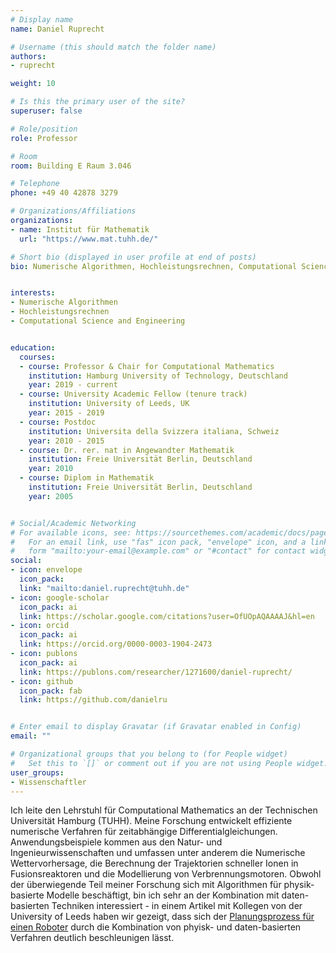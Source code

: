 ```yaml
---
# Display name
name: Daniel Ruprecht

# Username (this should match the folder name)
authors:
- ruprecht

weight: 10

# Is this the primary user of the site?
superuser: false

# Role/position
role: Professor

# Room
room: Building E Raum 3.046

# Telephone
phone: +49 40 42878 3279

# Organizations/Affiliations
organizations:
- name: Institut für Mathematik
  url: "https://www.mat.tuhh.de/"

# Short bio (displayed in user profile at end of posts)
bio: Numerische Algorithmen, Hochleistungsrechnen, Computational Science and Engineering


interests:
- Numerische Algorithmen
- Hochleistungsrechnen
- Computational Science and Engineering


education:
  courses:
  - course: Professor & Chair for Computational Mathematics
    institution: Hamburg University of Technology, Deutschland
    year: 2019 - current
  - course: University Academic Fellow (tenure track)
    institution: University of Leeds, UK
    year: 2015 - 2019
  - course: Postdoc
    institution: Universita della Svizzera italiana, Schweiz
    year: 2010 - 2015
  - course: Dr. rer. nat in Angewandter Mathematik
    institution: Freie Universität Berlin, Deutschland
    year: 2010
  - course: Diplom in Mathematik
    institution: Freie Universität Berlin, Deutschland
    year: 2005


# Social/Academic Networking
# For available icons, see: https://sourcethemes.com/academic/docs/page-builder/#icons
#   For an email link, use "fas" icon pack, "envelope" icon, and a link in the
#   form "mailto:your-email@example.com" or "#contact" for contact widget.
social:
- icon: envelope
  icon_pack: 
  link: "mailto:daniel.ruprecht@tuhh.de"
- icon: google-scholar
  icon_pack: ai
  link: https://scholar.google.com/citations?user=OfUOpAQAAAAJ&hl=en
- icon: orcid
  icon_pack: ai
  link: https://orcid.org/0000-0003-1904-2473
- icon: publons
  icon_pack: ai
  link: https://publons.com/researcher/1271600/daniel-ruprecht/
- icon: github
  icon_pack: fab
  link: https://github.com/danielru


# Enter email to display Gravatar (if Gravatar enabled in Config)
email: ""

# Organizational groups that you belong to (for People widget)
#   Set this to `[]` or comment out if you are not using People widget.
user_groups:
- Wissenschaftler
---
```


Ich leite den Lehrstuhl für Computational Mathematics an der Technischen Universität Hamburg (TUHH). Meine Forschung entwickelt effiziente numerische Verfahren für zeitabhängige Differentialgleichungen. Anwendungsbeispiele kommen aus den Natur- und Ingenieurwissenschaften und umfassen unter anderem die Numerische Wettervorhersage, die Berechnung der Trajektorien schneller Ionen in Fusionsreaktoren und die Modellierung von Verbrennungsmotoren. Obwohl der überwiegende Teil meiner Forschung sich mit Algorithmen für physik-basierte Modelle beschäftigt, bin ich sehr an der Kombination mit daten-basierten Techniken interessiert - in einem Artikel mit Kollegen von der University of Leeds haben wir gezeigt, dass sich der [Planungsprozess für einen Roboter](https://www.youtube.com/watch?v=wCh2o1rf-gA) durch die Kombination von phyisk- und daten-basierten Verfahren deutlich beschleunigen lässt.

